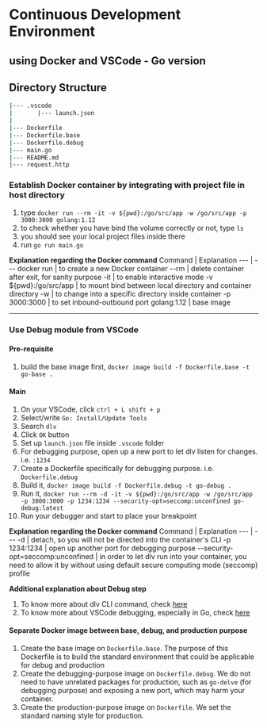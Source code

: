 # Continuous Development Environment
## using Docker and VSCode - Go version

## Directory Structure
```bash
|--- .vscode
|       |--- launch.json
|
|--- Dockerfile
|--- Dockerfile.base
|--- Dockerfile.debug
|--- main.go
|--- README.md
|--- request.http
```

### Establish Docker container by integrating with project file in host directory
1. type `docker run --rm -it -v ${pwd}:/go/src/app -w /go/src/app -p 3000:3000 golang:1.12`
2. to check whether you have bind the volume correctly or not, type `ls`
3. you should see your local project files inside there
4. run `go run main.go`

**Explanation regarding the Docker command**
Command | Explanation 
--- | ---
docker run | to create a new Docker container
--rm | delete container after exit, for sanity purpose
-it | to enable interactive mode
-v ${pwd}:/go/src/app | to mount bind between local directory and container directory
-w | to change into a specific directory inside container
-p 3000:3000 | to set inbound-outbound port
golang:1.12 | base image

___
### Use Debug module from VSCode
#### Pre-requisite
1. build the base image first, `docker image build -f Dockerfile.base -t go-base .`

#### Main
1. On your VSCode, click `ctrl + L shift + p`
2. Select/write `Go: Install/Update Tools`
3. Search `dlv` 
4. Click `OK` button
5. Set up `launch.json` file inside `.vscode` folder
6. For debugging purpose, open up a new port to let dlv listen for changes. i.e. `:1234`
7. Create a Dockerfile specifically for debugging purpose. i.e. `Dockerfile.debug`
8. Build it, `docker image build -f Dockerfile.debug -t go-debug .`
9. Run it, `docker run --rm -d -it -v ${pwd}:/go/src/app -w /go/src/app -p 3000:3000 -p 1234:1234 --security-opt=seccomp:unconfined go-debug:latest`
10. Run your debugger and start to place your breakpoint

**Explanation regarding the Docker command**
Command | Explanation 
--- | ---
-d | detach, so you will not be directed into the container's CLI
-p 1234:1234 | open up another port for debugging purpose
--security-opt=seccomp:unconfined | in order to let dlv run into your container, you need to allow it by without using default secure computing mode (seccomp) profile

**Additional explanation about Debug step**
1. To know more about dlv CLI command, check [here](https://github.com/go-delve/delve/blob/master/Documentation/usage/dlv.md)
2. To know more about VSCode debugging, especially in Go, check [here](https://github.com/Microsoft/vscode-go/wiki/Debugging-Go-code-using-VS-Code)

#### Separate Docker image between base, debug, and production purpose
1. Create the base image on `Dockerfile.base`. The purpose of this Dockerfile is to build the standard environment that could be applicable for debug and production
2. Create the debugging-purpose image on `Dockerfile.debug`. We do not need to have unrelated packages for production, such as `go-delve` (for debugging purpose) and exposing a new port, which may harm your container.
3. Create the production-purpose image on `Dockerfile`. We set the standard naming style for production.